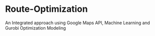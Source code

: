 # Route-Optimization
An Integrated approach using Google Maps API, Machine Learning and Gurobi Optimization Modeling

